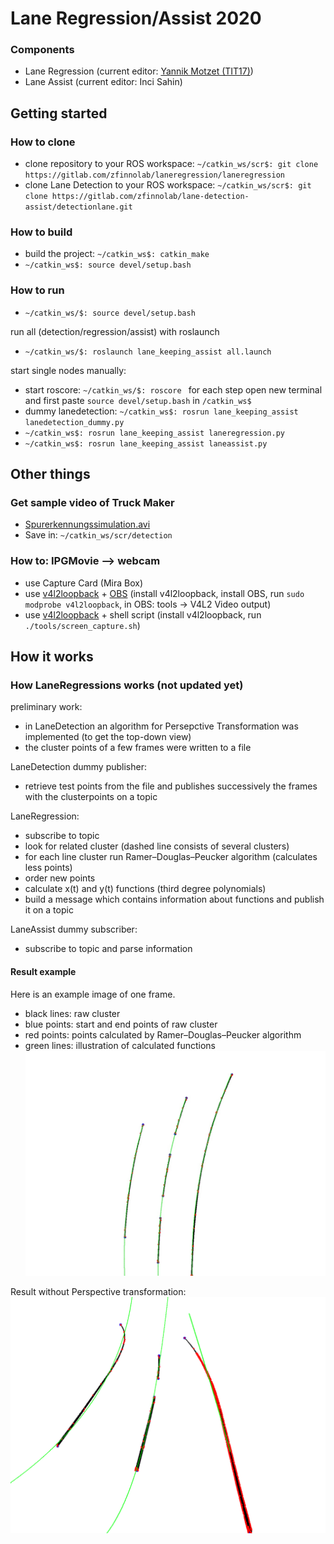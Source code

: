 # Lane Regression/Assist 2020

### Components
* Lane Regression (current editor: [Yannik Motzet (TIT17)](mailto:yannik.motzet@outlook.com))
* Lane Assist (current editor: Inci Sahin)

## Getting started
### How to clone
* clone repository to your ROS workspace: ``` ~/catkin_ws/scr$: git clone https://gitlab.com/zfinnolab/laneregression/laneregression ```
* clone Lane Detection to your ROS workspace: ```~/catkin_ws/scr$: git clone https://gitlab.com/zfinnolab/lane-detection-assist/detectionlane.git```


### How to build
* build the project: ``` ~/catkin_ws$: catkin_make ```
* ``` ~/catkin_ws$: source devel/setup.bash ```

### How to run
* ```~/catkin_ws/$: source devel/setup.bash ```

run all (detection/regression/assist) with roslaunch
* ```~/catkin_ws/$: roslaunch lane_keeping_assist all.launch ```

start single nodes manually:
* start roscore: ```~/catkin_ws/$: roscore ```
for each step open new terminal and first paste ``` source devel/setup.bash ``` in ``` /catkin_ws$ ```
* dummy lanedetection: ``` ~/catkin_ws$: rosrun lane_keeping_assist lanedetection_dummy.py ``` 
* ``` ~/catkin_ws$: rosrun lane_keeping_assist laneregression.py ```
* ``` ~/catkin_ws$: rosrun lane_keeping_assist laneassist.py ```


## Other things
### Get sample video of Truck Maker
* [Spurerkennungssimulation.avi](https://drive.google.com/open?id=1Fd3jdyYO9kUJk1QslhRScMUqpeO-pjwe)
* Save in: ``` ~/catkin_ws/scr/detection ```

### How to: IPGMovie --> webcam
* use Capture Card (Mira Box)
* use [v4l2loopback](https://github.com/umlaeute/v4l2loopback) + [OBS](https://obsproject.com/de) (install v4l2loopback, install OBS, run ```sudo modprobe v4l2loopback```, in OBS: tools -> V4L2 Video output)
* use [v4l2loopback](https://github.com/umlaeute/v4l2loopback) + shell script (install  v4l2loopback, run ```./tools/screen_capture.sh```)


## How it works
### How LaneRegressions works (not updated yet)

preliminary work:
* in LaneDetection an algorithm for Persepctive Transformation was implemented (to get the top-down view)
* the cluster points of a few frames were written to a file

LaneDetection dummy publisher:
* retrieve test points from the file and publishes successively the frames with the clusterpoints on a topic

LaneRegression:
* subscribe to topic
* look for related cluster (dashed line consists of several clusters)
* for each line cluster run Ramer–Douglas–Peucker algorithm  (calculates less points)
* order new points
* calculate x(t) and y(t) functions (third degree polynomials)
* build a message which contains information about functions and publish it on a topic

LaneAssist dummy subscriber:
* subscribe to topic and parse information

#### Result example
Here is an example image of one frame.
* black lines: raw cluster
* blue points: start and end points of raw cluster 
* red points: points calculated by Ramer–Douglas–Peucker algorithm
* green lines: illustration of calculated functions
![result](result.jpg)

Result without Perspective transformation:
![result](result_without_perspect_transf.png)